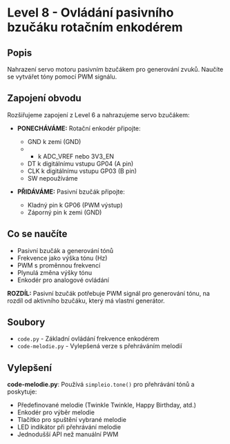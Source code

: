 # Level 8 - Ovládání pasivního bzučáku rotačním enkodérem

## Popis
Nahrazení servo motoru pasivním bzučákem pro generování zvuků. Naučíte se vytvářet tóny pomocí PWM signálu.

## Zapojení obvodu
Rozšiřujeme zapojení z Level 6 a nahrazujeme servo bzučákem:
- **PONECHÁVÁME:** Rotační enkodér připojte:
  - GND k zemi (GND)
  - + k ADC_VREF nebo 3V3_EN
  - DT k digitálnímu vstupu GP04 (A pin) 
  - CLK k digitálnímu vstupu GP03 (B pin)
  - SW nepoužíváme

- **PŘIDÁVÁME:** Pasivní bzučák připojte:
  - Kladný pin k GP06 (PWM výstup)
  - Záporný pin k zemi (GND)

## Co se naučíte
- Pasivní bzučák a generování tónů
- Frekvence jako výška tónu (Hz)
- PWM s proměnnou frekvencí
- Plynulá změna výšky tónu
- Enkodér pro analogové ovládání

**ROZDÍL:** Pasivní bzučák potřebuje PWM signál pro generování tónu, na rozdíl od aktivního bzučáku, který má vlastní generátor.

## Soubory
- `code.py` - Základní ovládání frekvence enkodérem
- `code-melodie.py` - Vylepšená verze s přehráváním melodií

## Vylepšení
**code-melodie.py**: Používá `simpleio.tone()` pro přehrávání tónů a poskytuje:
- Předefinované melodie (Twinkle Twinkle, Happy Birthday, atd.)
- Enkodér pro výběr melodie
- Tlačítko pro spuštění vybrané melodie
- LED indikátor při přehrávání melodie
- Jednodušší API než manuální PWM
